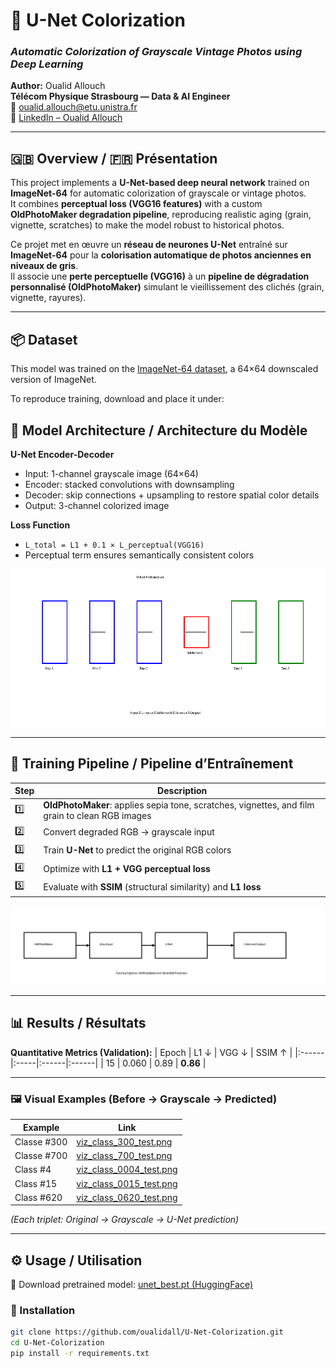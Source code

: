 # 🎨 U-Net Colorization  
### *Automatic Colorization of Grayscale Vintage Photos using Deep Learning*  
**Author:** Oualid Allouch  
**Télécom Physique Strasbourg — Data & AI Engineer**  
📧 [oualid.allouch@etu.unistra.fr](mailto:oualid.allouch@etu.unistra.fr)  
🔗 [LinkedIn – Oualid Allouch]((https://www.linkedin.com/in/oualid-allouch-608b3738a/))

---

## 🇬🇧 Overview / 🇫🇷 Présentation

This project implements a **U-Net-based deep neural network** trained on **ImageNet-64** for automatic colorization of grayscale or vintage photos.  
It combines **perceptual loss (VGG16 features)** with a custom **OldPhotoMaker degradation pipeline**, reproducing realistic aging (grain, vignette, scratches) to make the model robust to historical photos.

Ce projet met en œuvre un **réseau de neurones U-Net** entraîné sur **ImageNet-64** pour la **colorisation automatique de photos anciennes en niveaux de gris**.  
Il associe une **perte perceptuelle (VGG16)** à un **pipeline de dégradation personnalisé (OldPhotoMaker)** simulant le vieillissement des clichés (grain, vignette, rayures).

---
## 📦 Dataset

This model was trained on the [ImageNet-64 dataset](https://image-net.org/download-images.php), 
a 64×64 downscaled version of ImageNet.

To reproduce training, download and place it under:

## 🧠 Model Architecture / Architecture du Modèle

**U-Net Encoder-Decoder**
- Input: 1-channel grayscale image (64×64)
- Encoder: stacked convolutions with downsampling
- Decoder: skip connections + upsampling to restore spatial color details
- Output: 3-channel colorized image

**Loss Function**
- `L_total = L1 + 0.1 × L_perceptual(VGG16)`
- Perceptual term ensures semantically consistent colors

<p align="center">
  <img src="https://raw.githubusercontent.com/oualidall/U-Net-Colorization/main/docs/unet_architecture.png" alt="U-Net Diagram" width="650"/>
</p>

---

## 🧩 Training Pipeline / Pipeline d’Entraînement

| Step | Description |
|------|--------------|
| 1️⃣ | **OldPhotoMaker**: applies sepia tone, scratches, vignettes, and film grain to clean RGB images |
| 2️⃣ | Convert degraded RGB → grayscale input |
| 3️⃣ | Train **U-Net** to predict the original RGB colors |
| 4️⃣ | Optimize with **L1 + VGG perceptual loss** |
| 5️⃣ | Evaluate with **SSIM** (structural similarity) and **L1 loss** |

<p align="center">
  <img src="https://raw.githubusercontent.com/oualidall/U-Net-Colorization/main/docs/pipeline_diagram.png" alt="Training Pipeline" width="750"/>
</p>

---

## 📊 Results / Résultats

**Quantitative Metrics (Validation):**
| Epoch | L1 ↓ | VGG ↓ | SSIM ↑ |
|:------|:-----|:------|:------|
| 15 | 0.060 | 0.89 | **0.86** |

---

### 🖼️ Visual Examples (Before → Grayscale → Predicted)

| Example | Link |
|----------|------|
| Classe #300 | [viz_class_300_test.png](outputs_examples/viz_class_300_test.png) |
| Classe #700| [viz_class_700_test.png](outputs_examples/viz_class_700_test.png) |
| Class #4 | [viz_class_0004_test.png](outputs_examples/viz_class_0004_test.png) |
| Class #15 | [viz_class_0015_test.png](outputs_examples/viz_class_0015_test.png) |
| Class #620 | [viz_class_0620_test.png](outputs_examples/viz_class_0620_test.png) |

*(Each triplet: Original → Grayscale → U-Net prediction)*

---

## ⚙️ Usage / Utilisation
🔗 Download pretrained model:
[unet_best.pt (HuggingFace)](https://huggingface.co/Oualidallouch2002/unet_best/tree/main)
### 🔧 Installation

```bash
git clone https://github.com/oualidall/U-Net-Colorization.git
cd U-Net-Colorization
pip install -r requirements.txt




